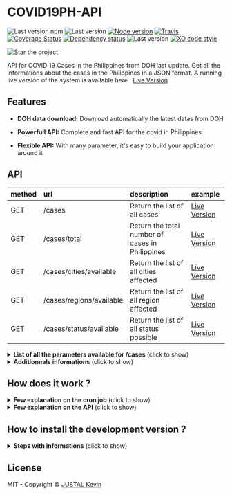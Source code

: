 # COVID19PH-API

![Last version npm](https://img.shields.io/npm/v/@justalk/covid19ph-api.svg?style=flat-square)
![Last version](https://img.shields.io/github/v/tag/justalk/covid19ph-api.svg?style=flat-square)
[![Node version](https://img.shields.io/node/v/@justalk/covid19ph-api.svg?style=flat-square)](https://www.npmjs.com/package/@justalk/covid19ph-api)
[![Travis](https://img.shields.io/travis/com/justalk/covid19ph-api.svg?style=flat-square)](https://travis-ci.com/github/JustalK/covid19ph-api)
[![Coverage Status](https://coveralls.io/repos/github/JustalK/COVID19PH-API/badge.svg?branch=master&style=flat-square)](https://coveralls.io/github/JustalK/covid19ph-api?branch=master)
[![Dependency status](http://img.shields.io/david/justalk/covid19ph-api.svg?style=flat-square)](https://david-dm.org/justalk/covid19ph-api.svg)
![Last version](https://img.shields.io/github/license/justalk/covid19ph-api.svg?style=flat-square)
[![XO code style](https://img.shields.io/badge/code_style-XO-5ed9c7.svg?style=flat-square)](https://github.com/xojs/xo)

![Star the project](https://img.shields.io/github/stars/justalk/covid19ph-api?style=social)

API for COVID 19 Cases in the Philippines from DOH last update. Get all the informations about the cases in the Philippines in a JSON format. A running live version of the system is available here : [Live Version](http://13.250.29.32:5000/cases)

## Features

- **DOH data download:** Download automatically the latest datas from DOH

- **Powerfull API:** Complete and fast API for the covid in Philippines

- **Flexible API:** With many parameter, it's easy to build your application around it

## API

| method | url | description | example |
| :--- | :---- | :---------- | :------ |
| GET | /cases | Return the list of all cases | [Live Version](http://13.250.29.32:5000/cases) |
| GET | /cases/total | Return the total number of cases in Philippines | [Live Version](http://13.250.29.32:5000/cases/total) |
| GET | /cases/cities/available | Return the list of all cities affected | [Live Version](http://13.250.29.32:5000/cases/cities/available) |
| GET | /cases/regions/available | Return the list of all region affected | [Live Version](http://13.250.29.32:5000/cases/regions/available) |
| GET | /cases/status/available | Return the list of all status possible | [Live Version](http://13.250.29.32:5000/cases/status/available) |

<details>
  <summary><b>List of all the parameters available for /cases</b> (click to show)</summary>

The parameter are query parameter. They can be chain as the example under :

```
http://13.250.29.32:5000/cases?limit=1&age_lower=20&status=RECOVERED
```

| params | type | description | example |
| :--- | :---- | :---------- | :------ |
| limit | number | the limit of the result | [Live Version](http://13.250.29.32:5000/cases?limit=1) |
| skip | number | skip a number of result | [Live Version](http://13.250.29.32:5000/cases?skip=100) |
| sort_key | number | the key use for sorting the result (can only work if sort_order is also defined) | [Live Version](http://13.250.29.32:5000/cases?sort_key=age&sort_order=1) |
| sort_order | number | the order of the result : 1 for ascending or -1 for descending (can only work if sort_key is also defined) | [Live Version](http://13.250.29.32:5000/cases?sort_key=age&sort_order=1) |
| age | number | the exact age of the cases | [Live Version](http://13.250.29.32:5000/cases?age=20) |
| age_upper | number | Upper limit for age | [Live Version](http://13.250.29.32:5000/cases?age_upper=30) |
| age_lower | number | Lower limit for age | [Live Version](http://13.250.29.32:5000/cases?age_lower=15) |
| sex | string | All the cases with a certain sex : 'M' or 'F' | [Live Version](http://13.250.29.32:5000/cases?sex=F) |
| pregnant | boolean | All the cases pregnant : true or false | [Live Version](http://13.250.29.32:5000/cases?pregnant=true) |
| quarantined | boolean | All the cases quarantined : true or false | [Live Version](http://13.250.29.32:5000/cases?quarantined=true) |
| status | string | All the cases with the same status : [List of status available](http://13.250.29.32:5000/cases/status/available) | [Live Version](http://13.250.29.32:5000/status=died) |
| city | string | All the cases in the same city : [List of city available](http://13.250.29.32:5000/cases/cities/available) | [Live Version](http://13.250.29.32:5000/cases?city=basista) |
| region | string | All the cases in the same region : [List of region available](http://13.250.29.32:5000/cases/regions/available) | [Live Version](http://13.250.29.32:5000/cases?region=caraga) |
| date_start_case | date (format: MM/DD/YYYY) | All the cases started at an exact date | [Live Version](http://13.250.29.32:5000/cases?date_start_case=05/06/2020) |
| date_start_case_before | date (format: MM/DD/YYYY) | All the cases started before an exact date | [Live Version](http://13.250.29.32:5000/cases?date_start_case_after=05/06/2020) |
| date_start_case_after | date (format: MM/DD/YYYY) | All the cases started after an exact date | [Live Version](http://13.250.29.32:5000/cases?date_start_case_before=05/06/2020) |
| date_result_release | date (format: MM/DD/YYYY) | All the cases with the result released at an exact date | [Live Version](http://13.250.29.32:5000/cases?date_result_release=08/26/2020) |
| date_result_release_before | date (format: MM/DD/YYYY) | All the cases with the result released before an exact date | [Live Version](http://13.250.29.32:5000/cases?date_result_release_before=08/26/2020) |
| date_result_release_after | date (format: MM/DD/YYYY) | All the cases with the result released after an exact date | [Live Version](http://13.250.29.32:5000/cases?date_result_release_after=08/26/2020) |
| date_result_positive | date (format: MM/DD/YYYY) | All the cases with a positive result at an exact date | [Live Version](http://13.250.29.32:5000/cases?date_result_positive=08/26/2020) |
| date_result_positive_before | date (format: MM/DD/YYYY) | All the cases with a positive result before an exact date | [Live Version](http://13.250.29.32:5000/cases?date_result_positive_before=08/26/2020) |
| date_result_positive_after | date (format: MM/DD/YYYY) | All the cases with a positive result after an exact date | [Live Version](http://13.250.29.32:5000/cases?date_result_positive_after=08/26/2020) |
| date_recover | date (format: MM/DD/YYYY) | All the cases who recover at an exact date | [Live Version](http://13.250.29.32:5000/cases?date_recover=08/26/2020) |
| date_recover_before | date (format: MM/DD/YYYY) | All the cases who recover before an exact date | [Live Version](http://13.250.29.32:5000/cases?date_recover_before=08/26/2020) |
| date_recover_after | date (format: MM/DD/YYYY) | All the cases who recover after an exact date | [Live Version](http://13.250.29.32:5000/cases?date_recover_after=08/26/2020) |
| date_died | date (format: MM/DD/YYYY) | All the cases who died at an exact date | [Live Version](http://13.250.29.32:5000/cases?date_died=08/26/2020) |
| date_died_before | date (format: MM/DD/YYYY) | All the cases who died before an exact date | [Live Version](http://13.250.29.32:5000/cases?date_died_before=08/26/2020) |
| date_died_after | date (format: MM/DD/YYYY) | All the cases who recover after an exact date | [Live Version](http://13.250.29.32:5000/cases?date_died_after=08/26/2020) |

</details>
<details>
  <summary><b>Additionnals informations</b> (click to show)</summary>

* The live version has a limit of 1000 cases showing by default. The limit can be change to higher value by setting the value parameter.
* The sort_key and sort_order has to be use together for working.
* The parameters can be mixed together for mixing your particular query.
* The datas are updated every week.
* Some datas fields can be empty because the datas from DOH are let with empty field.

</details>

## How does it work ?

<details>
  <summary><b>Few explanation on the cron job</b> (click to show)</summary>

The cron has been set in the crontab with this setting :

```
crontab -e
0 0 * * * curl http://0.0.0.0:5000/cron/cases
```

1. Download the notice PDF from DOH : http://bit.ly/DataDropPH
2. Parse the file for finding the link of the google drive where the datas are uploaded
3. Download the csv file with the data
4. Fill up the database used by the API

</details>
<details>
  <summary><b>Few explanation on the API</b> (click to show)</summary>

1. The api first check what is the parameter send and if it's a valid parameter (libs)
2. The api then build the filter that gonna be use by mongodb (services)
3. The api then return the result (dbs)

</details>

## How to install the development version ?

<details>
  <summary><b>Steps with informations</b> (click to show)</summary>

1. Cloning the repository

```bash
git cloning https://github.com/JustalK/COVID19PH-API.git
```

2. Install all the dependencies

```bash
npm install
```

3. Create an environnement file and fill up the information missing depending of your system

```json
NODE_ENV=production

API_NAME=COVID19-PH
HOST=localhost
PORT=5000

CASES_LIMIT_GETTER=1000

DB_NAME=
DB_URI_DATA=
DB_URI_LOG=
DB_USER_DATA=
DB_PASS_DATA=
DB_HOST_LOG=
DB_PORT_LOG=
DB_NAME_LOG=
DB_USER_LOG=
DB_PASS_LOG=
```

- **NODE_ENV:** The type of the environnement file
- **API_NAME:** The name of the API
- **HOST:** The host of the API
- **PORT:** The port of the API
- **CASES_LIMIT_GETTER:** The limit of cases that can be fetch without params
- **DB_NAME:** The name of the database
- **DB_URI_DATA:** The url of the database
- **DB_URI_LOG:** The url of the log of the database
- **DB_USER_DATA:** The user of the database
- **DB_PASS_DATA:** The pass of the database

4. Create a google credential secret file form the developer file :

```
{
  "type": "service_account",
  "project_id": "",
  "private_key_id": "",
  "private_key": "",
  "client_email": "",
  "client_id": "",
  "auth_uri": "https://accounts.google.com/o/oauth2/auth",
  "token_uri": "https://oauth2.googleapis.com/token",
  "auth_provider_x509_cert_url": "https://www.googleapis.com/oauth2/v1/certs",
  "client_x509_cert_url": ""
}
```

For not sending the key to everyone, I am using the secrethub, so the file is not present inside the repository.

5. Activate on the google console the google drive API

</details>

## License

MIT - Copyright &copy; [JUSTAL Kevin](https://teamkd.online/)
